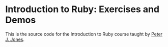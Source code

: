 # Introduction to Ruby: Exercises and Demos

This is the source code for the Introduction to Ruby course taught by
[Peter J. Jones][pjones].

[pjones]: http://www.devalot.com/about/pjones.html
